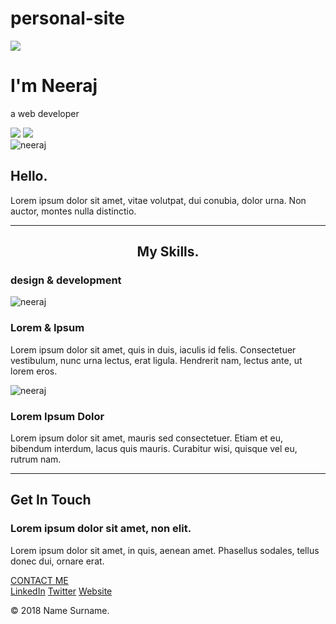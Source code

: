 
# personal-site
<html>
<head>
<title>personle site</title>
<link rel="stylesheet" href="k.css">
<link href="https://fonts.googleapis.com/css2?family=Lobster&display=swap" rel="stylesheet">

</head>
<body>
<div class="top-container">
<img class="cloud2" src="https://emojipedia-us.s3.dualstack.us-west-1.amazonaws.com/thumbs/160/mozilla/36/cloud_2601.png">

<h1>I'm Neeraj</h1>
<p class="k"> a <span class="pro">web</span> developer</p>
<img class="cloud"src="https://emojipedia-us.s3.dualstack.us-west-1.amazonaws.com/thumbs/160/mozilla/36/cloud_2601.png">
<img class="mountain"src="https://emojipedia-us.s3.dualstack.us-west-1.amazonaws.com/thumbs/120/emojidex/112/mountain_26f0.png">

</div>
<div class="middle-container">
  <div class="profile">
    <img class="j"src="C:\Users\DELL\Downloads\circle-cropped (2).png" alt="neeraj">
    <h2>Hello.</h2>
    <p>Lorem ipsum dolor sit amet, vitae volutpat, dui conubia, dolor urna. Non auctor, montes nulla distinctio.</p>
  </div>
  <hr>
  <div class="skills">
    <h2><center>My Skills.</center></h2>
    <div class="skill-row">
  <h3> design & development</h3>
      <img class="p" src="C:\Users\DELL\Downloads\circle-cropped (2).png" alt="neeraj" >
      <h3>Lorem & Ipsum</h3>
      <p class="nk">Lorem ipsum dolor sit amet, quis in duis, iaculis id felis. Consectetuer vestibulum, nunc urna lectus, erat ligula. Hendrerit nam, lectus ante, ut lorem eros.</p>
    </div>
    <div class="skill-row">
      <img class="r" src="C:\Users\DELL\Downloads\circle-cropped (2).png" alt="neeraj">
      <h3>Lorem Ipsum Dolor</h3>
      <p class="pk">Lorem ipsum dolor sit amet, mauris sed consectetuer. Etiam et eu, bibendum interdum, lacus quis mauris. Curabitur wisi, quisque vel eu, rutrum nam.</p>
    </div>
  </div>
  <hr>
  <div class="contact-me">
    <h2>Get In Touch</h2>
    <h3>Lorem ipsum dolor sit amet, non elit.</h3>
    <p class="end">Lorem ipsum dolor sit amet, in quis, aenean amet. Phasellus sodales, tellus donec dui, ornare erat.</p>
    <a class="btn" href="mailto:name@email.com">CONTACT ME</a>
  </div>
</div>

	
<div class="bottom-container">
  <a class="footer-link1" href="https://www.linkedin.com/">LinkedIn</a>
  <a class="footer-link2" href="https://twitter.com/">Twitter</a>
  <a class="footer-link3" href="https://www.appbrewery.co/">Website</a>
  <p>© 2018 Name Surname.</p>
</div>

</body>
</html>
